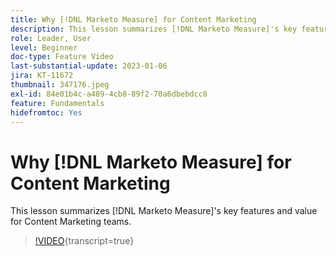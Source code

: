 ```yaml
---
title: Why [!DNL Marketo Measure] for Content Marketing
description: This lesson summarizes [!DNL Marketo Measure]'s key features and value for Content Marketing teams.
role: Leader, User
level: Beginner
doc-type: Feature Video
last-substantial-update: 2023-01-06
jira: KT-11672
thumbnail: 347176.jpeg
exl-id: 84e01b4c-a489-4cb8-89f2-70a6dbebdcc8
feature: Fundamentals
hidefromtoc: Yes
---
```

# Why [!DNL Marketo Measure] for Content Marketing

This lesson summarizes [!DNL Marketo Measure]'s key features and value for Content Marketing teams.

>[!VIDEO](https://video.tv.adobe.com/v/347176/?learn=on){transcript=true}
